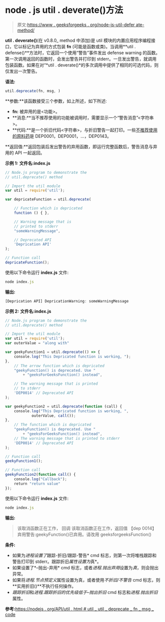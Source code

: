 # node . js util . deverate()方法

> 原文:[https://www . geeksforgeeks . org/node-js-util-defer ate-method/](https://www.geeksforgeeks.org/node-js-util-deprecate-method/)

**util . deverate()**(在 v0.8.0_ method 中添加)是 util 模块的内置应用程序编程接口，它以标记为弃用的方式包装 **fn** (可能是函数或类)。当调用**util . defense()**方法时，它返回一个使用“警告”事件发出 defense warning 的函数。第一次调用返回的函数时，会发出警告并打印到 stderr。一旦发出警告，就调用包装函数。如果在对“*util . deverate()*的多次调用中提供了相同的可选代码，则仅发出一次警告。

**语法:**

```js
util.deprecate(fn, msg, )
```

**参数:**该函数接受三个参数，如上所述，如下所述:

*   **fn:** 被弃用的是<功能>。
*   **消息:**当不推荐使用的功能被调用时，需要显示一个“警告消息”<字符串>。
*   **代码:**是一个折旧代码<字符串>，与折旧警告一起打印。一些[不推荐使用的原料药](https://nodejs.org/api/deprecations.html#deprecations_revoking_deprecations)是 DEP0001，DEP0001，…，DEP0143。

**返回值:**返回包装后发出警告的弃用函数，即运行完整函数后，警告消息与弃用的 API 一起返回。

**示例 1:** **文件名:index.js**

```js
// Node.js program to demonstrate the 
// util.deprecate() method 

// Import the util module 
var util = require('util');

var depricateFunction = util.deprecate(

    // Function which is depricated
    function () { },

    // Warning message that is 
    // printed to stderr
    "someWarningMessage",

    // Deprecated API
    'Deprication API'
);

// Function call
depricateFunction();
```

使用以下命令运行 **index.js** 文件:

```js
node index.js
```

**输出:**

```js
[Deprication API] DepricationWarning: someWarningMessage

```

**示例 2:** **文件名:index.js**

```js
// Node.js program to demonstrate the 
// util.deprecate() method 

// Import the util module 
var util = require('util');
var outerValue = "along with"

var geekyFunction1 = util.deprecate(() => {
    console.log("This Depricated function is working, ");
},
    // The arrow function which is depricated
    "geekyFunction() is deprecated. Use "
        + "geeksForGeeksFunction() instead",

    // The warning message that is printed
    // to stderr
    'DEP0014' // Deprecated API
);

var geekyFunction2 = util.deprecate(function (call) {
    console.log("This Depricated function is working, ", 
            outerValue, call());
},
    // The function which is depricated
    "geekyFunction() is deprecated. Use "
        + "geeksForGeeksFunction() instead",
    // The warning message that is printed to stderr
    'DEP0014' // Deprecated API
);

// Function call
geekyFunction1();

// Function call
geekyFunction2(function call() {
    console.log("Callback");
    return "return value"
});
```

使用以下命令运行 **index.js** 文件:

```js
node index.js
```

**输出:**

> 该取消函数正在工作，
> 回调
> 该取消函数正在工作，返回值
> 【dep 0014】弃用警告:geekyFunction()已弃用。请改用 geeksforgeeksFunction()

**条件:**

*   如果为*进程设置了*跟踪-折旧/跟踪-警告* cmd 标志，则第一次将堆栈跟踪和警告打印到 stderr。跟踪折旧*属性设置为*真*。
*   如果设置了*–抛出-弃用* cmd 标志，或者*进程.抛出弃用*设置为*真*，则会抛出异常。
*   如果将*进程.节点预定义*属性设置为真，或者使用*不折旧/不警告* cmd 标志，则**实用折旧()**不执行任何操作。
*   *跟踪折旧*和*进程.跟踪折旧的优先级低于–抛出折旧* cmd 标志和*进程.抛出折旧*属性。

**参考:**[https://nodejs . org/API/util . html # util _ util _ deprecate _ fn _ msg _ code](https://nodejs.org/api/util.html#util_util_deprecate_fn_msg_code)